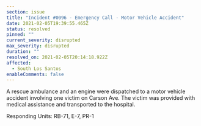 ```yaml
---
section: issue
title: "Incident #0096 - Emergency Call - Motor Vehicle Accident"
date: 2021-02-05T19:39:55.465Z
status: resolved
pinned: ""
current_severity: disrupted
max_severity: disrupted
duration: ""
resolved_on: 2021-02-05T20:14:18.922Z
affected:
  - South Los Santos
enableComments: false
---
```

A rescue ambulance and an engine were dispatched to a motor vehicle accident involving one victim on Carson Ave. The victim was provided with medical assistance and transported to the hospital.

Responding Units: RB-71, E-7, PR-1